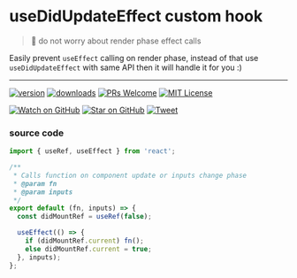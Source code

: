 # useDidUpdateEffect custom hook

> 🧵 do not worry about render phase effect calls

Easily prevent `useEffect` calling on render phase, instead of that use `useDidUpdateEffect` with same API 
then it will handle it for you :)

----

[![version](https://img.shields.io/npm/v/@snappmarket/use-did-update-effect.svg?style=flat-square)](https://www.npmjs.com/package/@testing-library/react-hooks)
[![downloads](https://img.shields.io/npm/@snappmarket/use-did-update-effect.svg?style=flat-square)](http://www.npmtrends.com/@testing-library/react-hooks)
[![PRs Welcome](https://img.shields.io/badge/PRs-welcome-brightgreen.svg?style=flat-square)](http://makeapullrequest.com)
[![MIT License](https://img.shields.io/npm/l/@snappmarket/use-did-update-effect.svg?style=flat-square)](https://github.com/snappmarket/react-hooks/tree/master/packages/useDidUpdateEffect/blob/master/LICENSE.md)

[![Watch on GitHub](https://img.shields.io/github/watchers/testing-library/react-hooks-testing-library.svg?style=social)](https://github.com/snappmarket/react-hooks/tree/master/packages/useDidUpdateEffect/watchers)
[![Star on GitHub](https://img.shields.io/github/stars/testing-library/react-hooks-testing-library.svg?style=social)](https://github.com/snappmarket/react-hooks/tree/master/packages/useDidUpdateEffect/stargazers)
[![Tweet](https://img.shields.io/twitter/url/https/github.com/snappmarket/react-hooks/tree/master/packages/useDidUpdateEffect.svg?style=social)](https://twitter.com/intent/tweet?text=Check%20out%20react-hooks-testing-library%20by%20%40testing-library%20https%3A%2F%2Fgithub.com%2Ftesting-library%2Freact-hooks-testing-library%20%F0%9F%91%8D)

### source code
```javascript
import { useRef, useEffect } from 'react';

/**
 * Calls function on component update or inputs change phase
 * @param fn
 * @param inputs
 */
export default (fn, inputs) => {
  const didMountRef = useRef(false);

  useEffect(() => {
    if (didMountRef.current) fn();
    else didMountRef.current = true;
  }, inputs);
};

```
